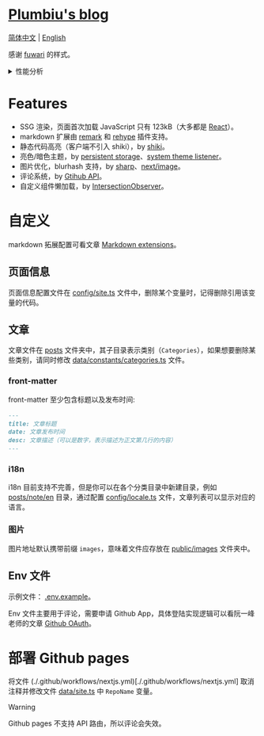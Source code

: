 # [Plumbiu's blog](https://blog.plumbiu.top/)

<p>
  <a href="/README.md">简体中文</a>
  |
  <a href="/README-en.md">English</a>
</p>

感谢 [fuwari](https://github.com/saicaca/fuwari) 的样式。

<details>

<summary>性能分析</summary>

**移动端：**
![phone-scores](./assets/phone-scores.webp)

**PC 端：**
![pc-scores](./assets/pc-scores.webp)

</details>

# Features

- SSG 渲染，页面首次加载 JavaScript 只有 123kB（大多都是 [React][]）。
- markdown 扩展由 [remark][] 和 [rehype][] 插件支持。
- 静态代码高亮（客户端不引入 shiki），by [shiki][]。
- 亮色/暗色主题，by [persistent storage][]、[system theme listener][]。
- 图片优化，blurhash 支持，by [sharp][]、[next/image][]。
- 评论系统，by [Gtihub API][]。
- 自定义组件懒加载，by [IntersectionObserver][]。

# 自定义

markdown 拓展配置可看文章 [Markdown extensions](https://blog.plumbiu.top/posts/note/custom-component)。

## 页面信息

页面信息配置文件在 [config/site.ts](/config/site.ts) 文件中，删除某个变量时，记得删除引用该变量的代码。

## 文章

文章文件在 [posts](/posts/) 文件夹中，其子目录表示类别（`Categories`），如果想要删除某些类别，请同时修改 [data/constants/categories.ts](/data/constants/categories.ts) 文件。

### front-matter

front-matter 至少包含标题以及发布时间:

```markdown
---
title: 文章标题
date: 文章发布时间
desc: 文章描述（可以是数字，表示描述为正文第几行的内容）
---
```

### i18n

i18n 目前支持不完善，但是你可以在各个分类目录中新建目录，例如 [posts/note/en](/posts/note/en) 目录，通过配置 [config/locale.ts](/config/locale.ts) 文件，文章列表可以显示对应的语言。

### 图片

图片地址默认携带前缀 `images`，意味着文件应存放在 [public/images](/public/images/) 文件夹中。

## Env 文件

示例文件： [.env.example](/.env.example)。

Env 文件主要用于评论，需要申请 Github App，具体登陆实现逻辑可以看阮一峰老师的文章 [Github OAuth](https://ruanyifeng.com/blog/2019/04/github-oauth.html)。

# 部署 Github pages

将文件 (./.github/workflows/nextjs.yml)[./.github/workflows/nextjs.yml] 取消注释并修改文件 [data/site.ts](/data/site.ts) 中 `RepoName` 变量。

> [!WARNING]
> Github pages 不支持 API 路由，所以评论会失效。

<!-- Definitions -->

[React]: https://github.com/facebook/react
[rehype]: https://github.com/rehypejs/rehype
[remark]: https://github.com/remarkjs/remark
[shiki]: https://github.com/shikijs/shiki
[persistent storage]: https://developer.mozilla.org/en-US/docs/Web/API/Window/localStorage
[system theme listener]: https://developer.mozilla.org/en-US/docs/Web/API/Window/matchMedia
[sharp]: https://github.com/lovell/sharp
[next/image]: https://nextjs.org/docs/basic-features/image-optimization
[Gtihub API]: https://docs.github.com/zh/rest
[remark-directive]: https://github.com/remarkjs/remark-directive
[IntersectionObserver]: https://developer.mozilla.org/en-US/docs/Web/API/IntersectionObserver
